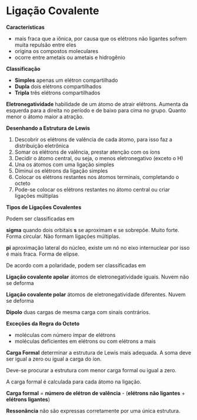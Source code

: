 # Ligação Covalente

**Características**

- mais fraca que a iônica, por causa que os elétrons não ligantes sofrem muita repulsão entre eles
- origina os compostos moleculares
- ocorre entre ametais ou ametais e hidrogênio

**Classificação**

- **Simples** apenas um elétron compartilhado
- **Dupla** dois elétrons compartilhados
- **Tripla** três elétrons compartilhados

**Eletronegatividade** habilidade de um átomo de atrair elétrons. Aumenta da esquerda para a direita no período e de baixo para cima no grupo. Quanto menor o átomo maior a atração.

**Desenhando a Estrutura de Lewis**

1. Descobrir os elétrons de valência de cada átomo, para isso faz a distribuição eletrônica
2. Somar os elétrons de valência, prestar atenção com os íons
3. Decidir o átomo central, ou seja, o menos eletronegativo (exceto o H)
4. Una os átomos com uma ligação simples
5. Diminui os elétrons da ligação simples
6. Colocar os elétrons restantes nos átomos terminais, completando o octeto
7. Pode-se colocar os elétrons restantes no átomo central ou criar ligações múltiplas

**Tipos de Ligações Covalentes** 

Podem ser classificadas em

**sigma**  quando dois orbitais **s** se aproximam e se sobrepõe. Muito forte. Forma circular. Não formam ligações múltiplas.

**pi** aproximação lateral do núcleo, existe um nó no eixo internuclear por isso é mais fraca. Forma de elipse.

De acordo com a polaridade, podem ser classificadas em

**Ligação covalente apolar** átomos de eletronegatividade iguais. Nuvem não se deforma

**Ligação covalente polar** átomos de eletronegatividade diferentes. Nuvem se deforma

**Dipolo** duas cargas de mesma carga com sinais contrários.

**Exceções da Regra do Octeto**

- moléculas com número ímpar de elétrons
- moléculas deficientes em elétrons ou com elétrons a mais

**Carga Formal** determinar a estrutura de Lewis mais adequada. A soma deve ser igual a zero ou igual a carga do íon. 

Deve-se procurar a estrutura com menor carga formal ou igual a zero.

A carga formal é calculada para cada átomo na ligação.

**Carga formal** = **número de elétron de valência** - (**elétrons não ligantes** + **elétrons ligantes**)

**Ressonância** não são expressas corretamente por uma única estrutura.